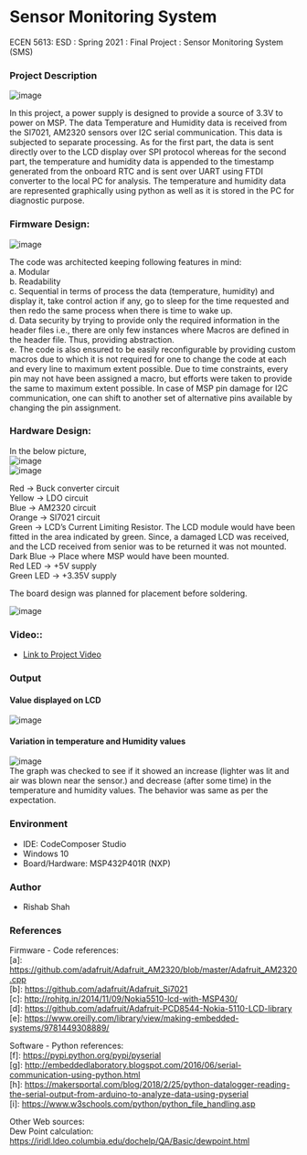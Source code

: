 # Sensor Monitoring System
ECEN 5613: ESD : Spring 2021 : Final Project : Sensor Monitoring System (SMS)

### Project Description
![image](https://user-images.githubusercontent.com/77663015/170604769-d5feff50-4816-462e-9dc3-6e49e92ac8da.png)

In this project, a power supply is designed to provide a source of 3.3V to power on MSP. 
The data Temperature and Humidity data is received from the SI7021, AM2320 sensors over I2C serial communication. This data is subjected to separate processing. As for the first part, the data is sent directly over to the LCD display over SPI protocol whereas for the second part, the temperature and humidity data is appended to the timestamp generated from the onboard RTC and is sent over UART using FTDI converter to the local PC for analysis. The temperature and humidity data are represented graphically using python as well as it is stored in the PC for diagnostic purpose.

### Firmware Design:
![image](https://user-images.githubusercontent.com/77663015/170607115-90396631-7527-4a03-93d2-2343a16da659.png)
  
  The code was architected keeping following features in mind:  
a.	Modular  
b.	Readability  
c.	Sequential in terms of process the data (temperature, humidity) and display it, take control action if any, go to sleep for the time requested and then redo the same process when there is time to wake up.  
d.	Data security by trying to provide only the required information in the header files i.e., there are only few instances where Macros are defined in the header file. Thus, providing abstraction.  
e.	The code is also ensured to be easily reconfigurable by providing custom macros due to which it is not required for one to change the code at each and every line to maximum extent possible. Due to time constraints, every pin may not have been assigned a macro, but efforts were taken to provide the same to maximum extent possible. In case of MSP pin damage for I2C communication, one can shift to another set of alternative pins available by changing the pin assignment.  

### Hardware Design:

In the below picture,  
![image](https://user-images.githubusercontent.com/77663015/170607695-e8804c43-f562-4ff4-950b-78d0c039aaec.png)  
![image](https://user-images.githubusercontent.com/77663015/170608003-70cb925c-b54d-4511-b4d7-1e7d325b8067.png)  


Red 		    ->	Buck converter circuit  
Yellow 		  -> 	LDO circuit  
Blue 		    ->	AM2320 circuit  
Orange 		  -> 	SI7021 circuit  
Green 		  -> 	LCD’s Current Limiting Resistor. The LCD module would have been fitted in the area indicated by green. Since, a damaged LCD was received, and the LCD received from senior was to be returned it was not mounted.  
Dark Blue 	-> 	Place where MSP would have been mounted.  
Red LED 	  -> 	+5V supply  
Green LED 	-> 	+3.35V supply  
  
The board design was planned for placement before soldering.  
  
![image](https://user-images.githubusercontent.com/77663015/170607283-d558ced7-50d3-4ea0-a7b7-8bea5eb2fcb7.png)
  

### Video::
* [Link to Project Video](https://drive.google.com/file/d/1mxA5dylDi5CMdcsoO84ht7NgHJSxN-CX/view?usp=sharing)

### Output

#### Value displayed on LCD 
![image](https://user-images.githubusercontent.com/77663015/170608313-09d67938-1909-4ac0-8aab-b55bf321f0f4.png)


#### Variation in temperature and Humidity values 
![image](https://user-images.githubusercontent.com/77663015/170608242-0f3fe8de-1dd0-40b3-bf28-05f1c22679b6.png)  
The graph was checked to see if it showed an increase (lighter was lit and air was blown near the sensor.) and decrease (after some time) in the temperature and humidity values. The behavior was same as per the expectation.  
### Environment
* IDE: CodeComposer Studio
* Windows 10
* Board/Hardware: MSP432P401R (NXP)

### Author
* Rishab Shah

### References
Firmware - Code references:  
[a]: https://github.com/adafruit/Adafruit_AM2320/blob/master/Adafruit_AM2320.cpp  
[b]: https://github.com/adafruit/Adafruit_Si7021  
[c]: http://rohitg.in/2014/11/09/Nokia5510-lcd-with-MSP430/  
[d]: https://github.com/adafruit/Adafruit-PCD8544-Nokia-5110-LCD-library  
[e]: https://www.oreilly.com/library/view/making-embedded-systems/9781449308889/  
  
Software - Python references:  
[f]: https://pypi.python.org/pypi/pyserial  
[g]: http://embeddedlaboratory.blogspot.com/2016/06/serial-communication-using-python.html  
[h]: https://makersportal.com/blog/2018/2/25/python-datalogger-reading-the-serial-output-from-arduino-to-analyze-data-using-pyserial  
[i]: https://www.w3schools.com/python/python_file_handling.asp  
  
Other Web sources:  
Dew Point calculation: https://iridl.ldeo.columbia.edu/dochelp/QA/Basic/dewpoint.html  

